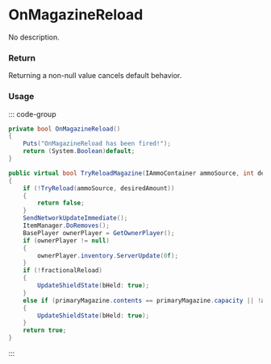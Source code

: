 <Badge type="danger" text="Carbon Compatible"/><Badge type="warning" text="Oxide Compatible"/>
# OnMagazineReload
No description.
### Return
Returning a non-null value cancels default behavior.

### Usage
::: code-group
```csharp [Example]
private bool OnMagazineReload()
{
	Puts("OnMagazineReload has been fired!");
	return (System.Boolean)default;
}
```
```csharp [Source — Assembly-CSharp @ BaseProjectile]
public virtual bool TryReloadMagazine(IAmmoContainer ammoSource, int desiredAmount = -1)
{
	if (!TryReload(ammoSource, desiredAmount))
	{
		return false;
	}
	SendNetworkUpdateImmediate();
	ItemManager.DoRemoves();
	BasePlayer ownerPlayer = GetOwnerPlayer();
	if (ownerPlayer != null)
	{
		ownerPlayer.inventory.ServerUpdate(0f);
	}
	if (!fractionalReload)
	{
		UpdateShieldState(bHeld: true);
	}
	else if (primaryMagazine.contents == primaryMagazine.capacity || !ammoSource.HasAmmo(primaryMagazine.definition.ammoTypes))
	{
		UpdateShieldState(bHeld: true);
	}
	return true;
}

```
:::
